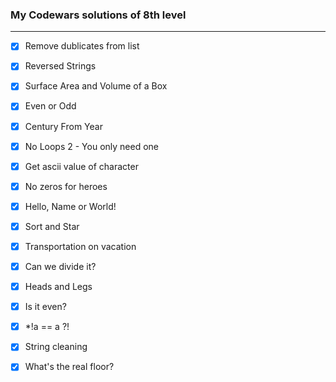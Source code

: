 ### My Codewars solutions of 8th level
---
* [x] Remove dublicates from list
* [x] Reversed Strings
* [x] Surface Area and Volume of a Box
* [x] Even or Odd
* [x] Century From Year
* [x] No Loops 2 - You only need one
* [x] Get ascii value of character
* [x] No zeros for heroes
* [x] Hello, Name or World!
* [x] Sort and Star
* [x] Transportation on vacation
* [x] Can we divide it?
* [x] Heads and Legs
* [x] Is it even?
* [x] *!a == a ?!
* [x] String cleaning
* [x] What's the real floor?


